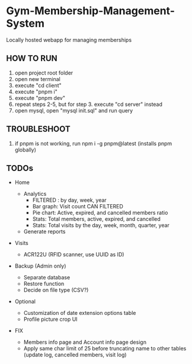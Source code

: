 # Gym-Membership-Management-System
Locally hosted webapp for managing memberships

## HOW TO RUN
1. open project root folder
2. open new terminal
3. execute "cd client"
4. execute "pnpm i"
5. execute "pnpm dev"
6. repeat steps 2-5, but for step 3. execute "cd server" instead
7. open mysql, open "mysql init.sql" and run query

## TROUBLESHOOT
1. if pnpm is not working, run npm i -g pnpm@latest (installs pnpm globally)

## TODOs
- Home
  - Analytics
    - FILTERED : by day, week, year
    - Bar graph: Visit count CAN FILTERED
    - Pie chart: Active, expired, and cancelled members ratio
    - Stats: Total members, active, expired, and cancelled
    - Stats: Total visits by the day, week, month, quarter, year
  - Generate reports

- Visits
  - ACR122U (RFID scanner, use UUID as ID)

- Backup (Admin only)
  - Separate database
  - Restore function
  - Decide on file type (CSV?)

- Optional
  - Customization of date extension options table
  - Profile picture crop UI

- FIX
  - Members info page and Account info page design
  - Apply same char limit of 25 before truncating name to other tables (update log, cancelled members, visit log)